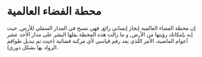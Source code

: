 # محطة الفضاء العالمية

إن محطة الفضاء العالمية إنجاز إنساني رائع, فهي تسبح في المدار السفلي للأرض, حيث
إنه بإمكانك رؤيتها من الأرض, و ما زالت هذه المحطة يقلها البشر على مدار الأحد عشر
أعوام الماضية، الأمر اللذي يعد رقم قياسي لأي مركبة فضائية (حيث تم تبديل طواقم
الرواد بها بشكل دوري).
